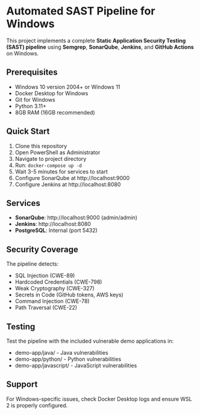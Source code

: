 ﻿# Automated SAST Pipeline for Windows

This project implements a complete **Static Application Security Testing (SAST) pipeline** using **Semgrep**, **SonarQube**, **Jenkins**, and **GitHub Actions** on Windows.

## Prerequisites

- Windows 10 version 2004+ or Windows 11
- Docker Desktop for Windows
- Git for Windows
- Python 3.11+
- 8GB RAM (16GB recommended)

## Quick Start

1. Clone this repository
2. Open PowerShell as Administrator
3. Navigate to project directory
4. Run: `docker-compose up -d`
5. Wait 3-5 minutes for services to start
6. Configure SonarQube at http://localhost:9000
7. Configure Jenkins at http://localhost:8080

## Services

- **SonarQube**: http://localhost:9000 (admin/admin)
- **Jenkins**: http://localhost:8080
- **PostgreSQL**: Internal (port 5432)

## Security Coverage

The pipeline detects:
- SQL Injection (CWE-89)
- Hardcoded Credentials (CWE-798)
- Weak Cryptography (CWE-327)
- Secrets in Code (GitHub tokens, AWS keys)
- Command Injection (CWE-78)
- Path Traversal (CWE-22)

## Testing

Test the pipeline with the included vulnerable demo applications in:
- demo-app/java/ - Java vulnerabilities
- demo-app/python/ - Python vulnerabilities  
- demo-app/javascript/ - JavaScript vulnerabilities

## Support

For Windows-specific issues, check Docker Desktop logs and ensure WSL 2 is properly configured.
